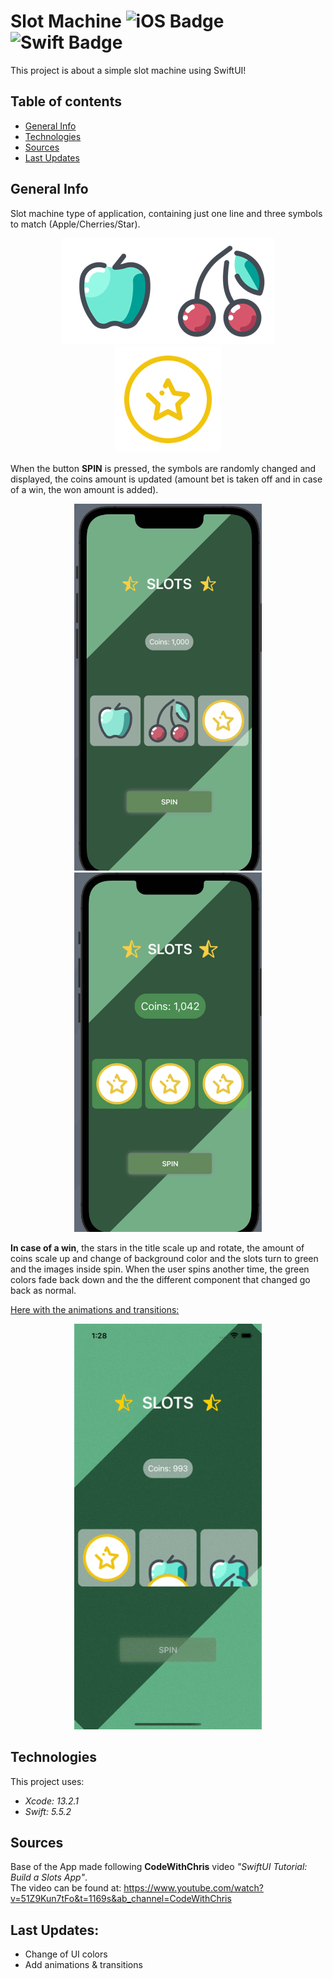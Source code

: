 <!--
  Title: Slot MAchine
  Description: iOS App of slot machine type, made using SWIFTUI
  Author: Adrien CHABAUD
  -->
  
# Slot Machine ![iOS Badge](https://img.shields.io/badge/iOS-000000?style=for-the-badge&logo=ios&logoColor=white) ![Swift Badge](https://img.shields.io/badge/Swift%20Version-5-orange) 

This project is about a simple slot machine using SwiftUI!

## Table of contents
* [General Info](#general-info)
* [Technologies](#technologies)
* [Sources](#sources)
* [Last Updates](#last-updates)

## General Info
Slot machine type of application, containing just one line and three symbols to match (Apple/Cherries/Star).

<!-- Add picture of the symbols -->
<!-- ![Lorem Ipsum](path) -->

<p align="center">
  <img src="/Slot_Machine/Assets.xcassets/fruit1.imageset/apple.png"><img src="/Slot_Machine/Assets.xcassets/fruit2.imageset/cherry.png"><img src="Slot_Machine/Assets.xcassets/fruit3.imageset/star.png">
</p>

When the button **SPIN** is pressed, the symbols are randomly changed and displayed, the coins amount is updated (amount bet is taken off and in case of a win, the won amount is added).

<p align="center">
  <img src="/images/slot_machine_activity.png" width=300><img src="/images/slot_machine_win.png" width=300>
</p>

**In case of a win**, the stars in the title scale up and rotate, the amount of coins scale up and change of background color and the slots turn to green and the images inside spin. When the user spins another time, the green colors fade back down and the the different component that changed go back as normal.

<ins>Here with the animations and transitions:</ins><br>

<p align="center">
  <img src="/images/slot_machine.gif" width=300>
</p>

## Technologies

This project uses:
* *Xcode: 13.2.1*
* *Swift: 5.5.2*

## Sources
<!-- Add any references or tutorials used -->
Base of the App made following **CodeWithChris** video *"SwiftUI Tutorial: Build a Slots App"*.<br>
The video can be found at: https://www.youtube.com/watch?v=51Z9Kun7tFo&t=1169s&ab_channel=CodeWithChris

## Last Updates:

- Change of UI colors
- Add animations & transitions
